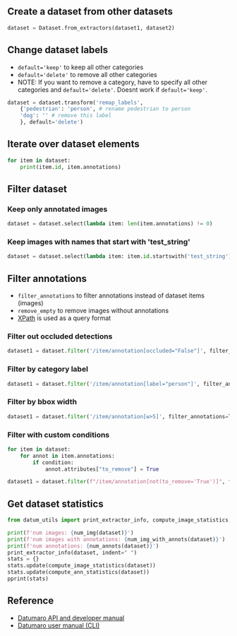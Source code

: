 ## Create a dataset from other datasets

```python
dataset = Dataset.from_extractors(dataset1, dataset2)
```

## Change dataset labels

- `default='keep'` to keep all other categories
- `default='delete'` to remove all other categories
- NOTE: If you want to remove a category, have to specify all other categories and `default='delete'`. Doesnt work if `default='keep'`.

```python
dataset = dataset.transform('remap_labels',
    {'pedestrian': 'person', # rename pedestrian to person
    'dog': '' # remove this label
    }, default='delete')
```

## Iterate over dataset elements

```python
for item in dataset:
    print(item.id, item.annotations)
```

## Filter dataset

### Keep only annotated images

```python
dataset = dataset.select(lambda item: len(item.annotations) != 0)
```

### Keep images with names that start with 'test_string'

```python
dataset = dataset.select(lambda item: item.id.startswith('test_string'))
```

## Filter annotations

- `filter_annotations` to filter annotations instead of dataset items (images)
- `remove_empty` to remove images without annotations
- [XPath](https://devhints.io/xpath) is used as a query format

### Filter out occluded detections

```python
dataset1 = dataset.filter('/item/annotation[occluded="False"]', filter_annotations=True)
```

### Filter by category label

```python
dataset1 = dataset.filter('/item/annotation[label="person"]', filter_annotations=True)
```

### Filter by bbox width

```python
dataset1 = dataset.filter('/item/annotation[w>5]', filter_annotations=True)
```

### Filter with custom conditions
```python
for item in dataset:
    for annot in item.annotations:
        if condition:
            annot.attributes["to_remove"] = True

dataset1 = dataset.filter(f"/item/annotation[not(to_remove='True')]", filter_annotations=True)
```

## Get dataset statistics

```python
from datum_utils import print_extractor_info, compute_image_statistics, compute_ann_statistics, num_img, num_img_with_annots, num_annots

print(f'num images: {num_img(dataset)}')
print(f'num images with annotations: {num_img_with_annots(dataset)}')
print(f'num annotations: {num_annots(dataset)}')
print_extractor_info(dataset, indent=" ")
stats = {}
stats.update(compute_image_statistics(dataset))
stats.update(compute_ann_statistics(dataset))
pprint(stats)
```

## Reference

- [Datumaro API and developer manual](https://github.com/openvinotoolkit/datumaro/blob/develop/docs/developer_guide.md)
- [Datumaro user manual (CLI)](https://github.com/openvinotoolkit/datumaro/blob/develop/docs/user_manual.md)
